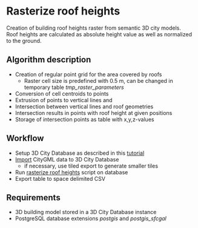 # Rasterize roof heights 
Creation of building roof heights raster from semantic 3D city models.   
Roof heights are calculated as absolute height value as well as normalized to the ground. 

## Algorithm description

* Creation of regular point grid for the area covered by roofs 
  + Raster cell size is predefined with 0.5 m, can be changed in temporary table *tmp_raster_parameters*
* Conversion of cell centroids to points
* Extrusion of points to vertical lines and 
* Intersection between vertical lines and roof geometries
* Intersection results in points with roof height at given positions
* Storage of intersection points as table with x,y,z-values


## Workflow

* Setup 3D City Database as described in this [tutorial](https://3dcitydb-docs.readthedocs.io/en/release-v4.2.3/intro/index.html)
* [Import](https://3dcitydb-docs.readthedocs.io/en/release-v4.2.3/impexp/index.html) CityGML data to 3D City Database
  + if necessary, use tiled export to generate smaller tiles
* Run [rasterize roof heights](/src/postgresql/3DCityDB_rasterize_lod2_roof_heights.pgsql) script on database
* Export table to space delimited CSV 

## Requirements

* 3D building model stored in a 3D City Database instance
* PostgreSQL database extensions *postgis* and *postgis_sfcgal*

